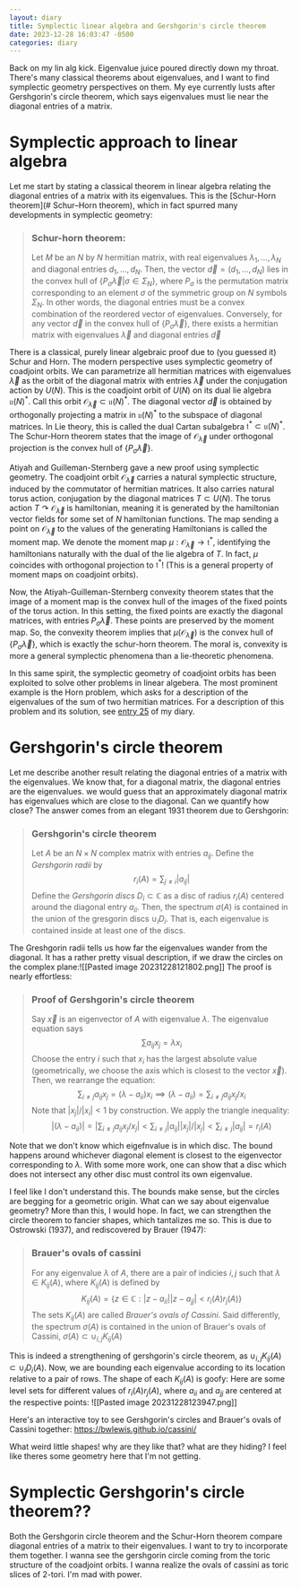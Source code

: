 ```yaml
---
layout: diary
title: Symplectic linear algebra and Gershgorin's circle theorem
date: 2023-12-28 16:03:47 -0500
categories: diary
---
```

Back on my lin alg kick. Eigenvalue juice poured directly down my throat. There's many classical theorems about eigenvalues, and I want to find symplectic geometry perspectives on them. My eye currently lusts after Gershgorin's circle theorem, which says eigenvalues must lie near the diagonal entries of a matrix. 
# Symplectic approach to linear algebra

Let me start by stating a classical theorem in linear algebra relating the diagonal entries of a matrix with its eigenvalues. This is the [Schur-Horn theorem](# Schur–Horn theorem),  which in fact spurred many developments in symplectic geometry: 

>  ### Schur-horn theorem:
> Let $M$ be an $N$ by $N$ hermitian matrix, with real eigenvalues $\lambda_1,\dots,\lambda_N$ and diagonal entries $d_1,\dots,d_N$. Then, the vector $\vec{d} = (d_1,\dots,d_N)$ lies in the convex hull of $\{P_\sigma \vec{\lambda} | \sigma \in \Sigma_N\}$, where $P_\sigma$ is the permutation matrix corresponding to an element $\sigma$  of the symmetric group on $N$ symbols $\Sigma_N$. In other words, the diagonal entries must be a convex combination of the reordered vector of eigenvalues. Conversely, for any vector $\vec{d}$ in the convex hull of $\{P_\sigma \vec{\lambda}\}$, there exists a hermitian matrix with eigenvalues $\vec{\lambda}$ and diagonal entries $\vec{d}$

There is a classical, purely linear algebraic proof due to (you guessed it) Schur and Horn. The modern perspective uses symplectic geometry of coadjoint orbits. We can parametrize all hermitian matrices with eigenvalues $\vec \lambda$ as the orbit of the diagonal matrix with entries $\vec{\lambda}$ under the conjugation action by $U(N)$. This is the coadjoint orbit of $U(N)$ on its dual lie algebra $\mathfrak{u}(N)^*$. Call this orbit $\mathcal{O}_{\vec{\lambda}} \subset \mathfrak{u} (N)^*$. The diagonal vector $\vec{d}$ is obtained by orthogonally projecting a matrix in  $\mathfrak{u}(N)^*$ to the subspace of diagonal matrices. In Lie theory, this is called the dual Cartan subalgebra $\mathfrak{t}^* \subset \mathfrak{u}(N)^*$. The Schur-Horn theorem states that the image of $\mathcal{O}_{\vec \lambda}$ under orthogonal projection is the convex hull of $\{P_\sigma \vec \lambda\}$. 

Atiyah and Guilleman-Sternberg gave a new proof using symplectic geometry. The coadjoint orbit $\mathcal{O}_{\vec \lambda}$ carries a natural symplectic structure, induced by the commutator of hermitian matrices. It also carries natural torus action, conjugation by the diagonal matrices $T \subset U(N)$. The torus action $T \curvearrowright \mathcal{O}_{\vec \lambda}$ is hamiltonian, meaning it is generated by the hamiltonian vector fields for some set of $N$ hamiltonian functions. The map sending a point on $\mathcal{O}_{\vec \lambda}$ to the values of the generating Hamiltonians is called the moment map. We denote the moment map $\mu:\mathcal{O}_{\vec \lambda} \to \mathfrak{t}^*$, identifying the hamiltonians naturally with the dual of the lie algebra of $T$. In fact, $\mu$ coincides with orthogonal projection to $\mathfrak{t}^*$! (This is a general property of moment maps on coadjoint orbits).

Now, the Atiyah-Guilleman-Sternberg convexity theorem states that the image of a moment map is the convex hull of the images of the fixed points of the torus action. In this setting, the fixed points are exactly the diagonal matrices, with entries $P_\sigma \vec \lambda$. These points are preserved by the moment map. So, the convexity theorem implies that $\mu(\mathcal{O}_{\vec \lambda})$ is the convex hull of $\{P_\sigma \vec \lambda\}$, which is exactly the schur-horn theorem. The moral is, convexity is more a general symplectic phenomena than a lie-theoretic phenomena. 

In this same spirit, the symplectic geometry of coadjoint orbits has been exploited to solve other problems in linear algebera. The most prominent example is the Horn problem, which asks for a description of the eigenvalues of the sum of two hermitian matrices. For a description of this problem and its solution, see [entry 25](/diary/25) of my diary. 

# Gershgorin's circle theorem

Let me describe another result relating the diagonal entries of a matrix with the eigenvalues. We know that, for a diagonal matrix, the diagonal entries are the eigenvalues. we would guess that an approximately diagonal matrix has eigenvalues which are close to the diagonal. Can we quantify how close? The answer comes from an elegant 1931 theorem due to Gershgorin:

>  ### Gershgorin's circle theorem
> Let $A$ be an $N\times N$ complex matrix with entries $a_{ij}$. Define the *Gershgorin radii* by $$r_i(A) = \sum_{j\neq i}|a_{ij}|$$Define the *Gershgorin discs* $D_i \subset \mathbb{C}$ as a disc of radius $r_i(A)$ centered around the diagonal entry $a_{ii}$. Then, the spectrum $\sigma(A)$ is contained in the union of the gresgorin discs $\cup_{i} D_i$. That is, each eigenvalue is contained inside at least one of the discs.

The Greshgorin radii tells us how far the eigenvalues wander from the diagonal. It has a rather pretty visual description, if we draw the circles on the complex plane:![[Pasted image 20231228121802.png]] The proof is nearly effortless:  

>  ### Proof of Gershgorin's circle theorem
> Say $\vec{x}$ is an eigenvector of $A$ with eigenvalue $\lambda$. The eigenvalue equation says 
> $$\sum a_{ij} x_j = \lambda x_i$$ Choose the entry $i$ such that $x_i$ has the largest absolute value (geometrically, we choose the axis which is closest to the vector $\vec{x}$). Then, we rearrange the equation: $$\sum_{i \neq j} a_{ij} x_j = (\lambda-a_{ii}) x_i \implies (\lambda-a_{ii})=  \sum_{i \neq j} a_{ij} x_j /x_i$$Note that $|x_j|/|x_i|<1$ by construction. We apply the triangle inequality:
>  $$|(\lambda-a_{ii})| = |\sum_{i \neq j} a_{ij} x_j/x_j | < \sum_{i \neq j} |a_{ij}| |x_j|/|x_j| < \sum_{i \neq j} |a_{ij}| = r_i(A)$$

Note that we don't know which eigefnvalue is in which disc. The bound happens around whichever diagonal element is closest to the eigenvector corresponding to $\lambda$. With some more work, one can show that a disc which does not intersect any other disc must control its own eigenvalue.  

I feel like I don't understand this. The bounds make sense, but the circles are begging for a geometric origin. What can we say about eigenvalue geometry? More than this, I would hope. In fact, we can strengthen the circle theorem to fancier shapes, which tantalizes me so. This is due to Ostrowski (1937), and rediscovered by Brauer (1947):


>  ### Brauer's ovals of cassini
> For any eigenvalue $\lambda$ of $A$, there are a pair of indicies $i,j$ such that $\lambda\in K_{ij}(A)$, where $K_{ij}(A)$ is defined by 
> $$K_{ij}(A) = \{z \in \mathbb{C} : |z-a_{ii}||z-a_{jj}|<r_i(A)r_j(A)\}$$The sets $K_{ij}(A)$  are called *Brauer's ovals of Cassini*. Said differently, the spectrum $\sigma(A)$  is contained in the union of Brauer's ovals of Cassini, $\sigma(A) \subset \cup_{i,j} K_{ij}(A)$

This is indeed a strengthening of gershgorin's circle theorem, as $\cup_{i,j} K_{ij}(A) \subset \cup_i D_i(A)$. Now, we are bounding each eigenvalue according to its location relative to a pair of rows. The shape of each $K_{ij}(A)$ is goofy: Here are some level sets for different values of $r_i(A) r_j(A)$, where $a_{ii}$ and $a_{jj}$ are centered at the respective points:
![[Pasted image 20231228123947.png]]

Here's an interactive toy to see Gershgorin's circles and Brauer's ovals of Cassini together: https://bwlewis.github.io/cassini/

What weird little shapes! why are they like that? what are they hiding? I feel like theres some geometry here that I'm not getting.

#  Symplectic Gershgorin's circle theorem??

Both the Gershgorin circle theorem and the Schur-Horn theorem compare diagonal entries of a matrix to their eigenvalues.  I want to try to incorporate them together. I wanna see the gershgorin circle coming from the toric structure of the coadjoint orbits. I wanna realize the ovals of cassini as toric slices of 2-tori. I'm mad with power.